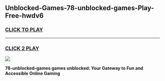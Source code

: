 
## Unblocked-Games-78-unblocked-games-Play-Free-hwdv6
<h3>
<a href="https://premium76.site?title=78-unblocked-games&ref=18A">CLICK TO PLAY</a></h3>
<hr>

<h3>
<a href="https://premium76.site?title=78-unblocked-games&ref=18A">CLICK 2 PLAY</a>
  
</h3>

<a href="https://premium76.site?title=78-unblocked-games&ref=18A"><img src="https://clearcache.store/games.png"></a>


**78-unblocked-games games unblocked: Your Gateway to Fun and Accessible Online Gaming**
